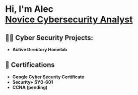 <h1>Hi, I'm Alec <br/><a href="https://github.com/joshmadakor1">Novice Cybersecurity Analyst</a>

<h2>👨‍💻 Cyber Security Projects:</h2>

- <b>Active Directory Homelab</b>

<h2>📜 Certifications </h2>

- <b> Google Cyber Security Certificate <b>
- <b> Security+ SY0-601 <b>
- <b> CCNA (pending)<b> 
